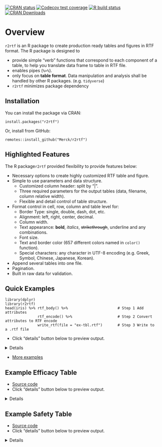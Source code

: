 <!-- badges: start -->

[![CRAN
status](https://www.r-pkg.org/badges/version/r2rtf)](https://CRAN.R-project.org/package=r2rtf)
[![Codecov test
coverage](https://codecov.io/gh/Merck/r2rtf/branch/master/graph/badge.svg)](https://codecov.io/gh/Merck/r2rtf?branch=master)
[![R build
status](https://github.com/Merck/r2rtf/workflows/R-CMD-check/badge.svg)](https://github.com/Merck/r2rtf/actions)
[![CRAN
Downloads](https://cranlogs.r-pkg.org/badges/r2rtf)](https://cran.r-project.org/package=r2rtf)
<!-- badges: end -->

Overview
========

`r2rtf` is an R package to create production ready tables and figures in
RTF format. The R package is designed to

-   provide simple “verb” functions that correspond to each component of
    a table, to help you translate data frame to table in RTF file.
-   enables pipes (`%>%`).
-   only focus on **table format**. Data manipulation and analysis shall
    be handled by other R packages. (e.g. `tidyverse`)
-   `r2rtf` minimizes package dependency

Installation
------------

You can install the package via CRAN:

    install.packages("r2rtf")

Or, install from GitHub:

    remotes::install_github("Merck/r2rtf")

Highlighted Features
--------------------

The R package`r2rtf` provided flexibility to provide features below:

-   Necessary options to create highly customized RTF table and figure.
-   Simple to use parameters and data structure.
    -   Customized column header: split by “|”.
    -   Three required parameters for the output tables (data, filename,
        column relative width).
    -   Flexible and detail control of table structure.
-   Format control in cell, row, column and table level for:
    -   Border Type: single, double, dash, dot, etc.
    -   Alignment: left, right, center, decimal.
    -   Column width.
    -   Text appearance: **bold**, *italics*, <s>strikethrough</s>,
        underline and any combinations.
    -   Font size.
    -   Text and border color (657 different colors named in `color()`
        function).
    -   Special characters: any character in UTF-8 encoding (e.g. Greek,
        Symbol, Chinese, Japanese, Korean).
-   Append several tables into one file.
-   Pagination.
-   Built in raw data for validation.

Quick Examples
--------------

    library(dplyr)
    library(r2rtf)
    head(iris) %>% rtf_body() %>%                       # Step 1 Add attributes 
                   rtf_encode() %>%                     # Step 2 Convert attributes to RTF encode 
                   write_rtf(file = "ex-tbl.rtf")       # Step 3 Write to a .rtf file 

-   Click “details” button below to preview output.

<details>
<img src="https://merck.github.io/r2rtf/articles/fig/ex-tbl.png" width="50%">
</details>

-   [More examples](https://merck.github.io/r2rtf/articles/index.html)

Example Efficacy Table
----------------------

-   [Source
    code](https://merck.github.io/r2rtf/articles/example-efficacy.html)
-   Click “details” button below to preview output.

<details>
<img src="https://merck.github.io/r2rtf/articles/fig/efficacy_example.png" width="50%">
</details>

Example Safety Table
--------------------

-   [Source
    code](https://merck.github.io/r2rtf/articles/example-ae-summary.html)
-   Click “details” button below to preview output.

<details>
<img src="https://merck.github.io/r2rtf/articles/fig/ae_example.png" width="50%">
</details>
